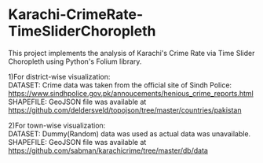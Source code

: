 # Karachi-CrimeRate-TimeSliderChoropleth

This project implements the analysis of Karachi's Crime Rate via Time Slider Choropleth using Python's Folium library.


1)For district-wise visualization: </br>
DATASET: Crime data was taken from the official site of Sindh Police: https://www.sindhpolice.gov.pk/annoucements/henious_crime_reports.html </br>
SHAPEFILE: GeoJSON file was available at https://github.com/deldersveld/topojson/tree/master/countries/pakistan

2)For town-wise visualization: </br>
DATASET: Dummy(Random) data was used as actual data was unavailable. </br>
SHAPEFILE: GeoJSON file was available at https://github.com/sabman/karachicrime/tree/master/db/data
